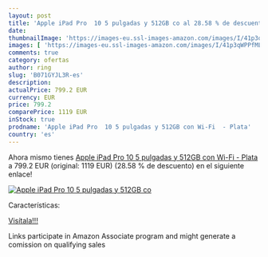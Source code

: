 ```yaml
---
layout: post
title: 'Apple iPad Pro  10 5 pulgadas y 512GB co al 28.58 % de descuento'
date: 
thumbnailImage: 'https://images-eu.ssl-images-amazon.com/images/I/41p3qWPPfML._SL200_.jpg'
images: [ 'https://images-eu.ssl-images-amazon.com/images/I/41p3qWPPfML._SL200_.jpg' ]
comments: true
category: ofertas
author: ring
slug: 'B071GYJL3R-es'
description:
actualPrice: 799.2 EUR
currency: EUR
price: 799.2
comparePrice: 1119 EUR
inStock: true
prodname: 'Apple iPad Pro  10 5 pulgadas y 512GB con Wi-Fi  - Plata'
country: 'es'
---
```


Ahora mismo tienes [Apple iPad Pro  10 5 pulgadas y 512GB con Wi-Fi  - Plata](https://www.amazon.es/dp/B071GYJL3R/?tag=tolees-21) a 799.2 EUR (original: 1119 EUR) (28.58 %  de descuento) en el siguiente enlace!

[![Apple iPad Pro  10 5 pulgadas y 512GB co](https://images-eu.ssl-images-amazon.com/images/I/41p3qWPPfML._SL200_.jpg)](https://www.amazon.es/dp/B071GYJL3R/?tag=tolees-21)

Características:


[Visítala!!!](https://www.amazon.es/dp/B071GYJL3R/?tag=tolees-21)

Links participate in Amazon Associate program and might generate a comission on qualifying sales
